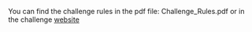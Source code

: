 You can find the challenge rules in the pdf file: 
Challenge_Rules.pdf  or in the challenge [website](https://www.roadef.org/challenge/2020/en/rules.php)
